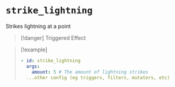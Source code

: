 # `strike_lightning`

Strikes lightning at a point

> [!danger] Triggered Effect

> [!example]
> ```yaml
> - id: strike_lightning
>   args:
>     amount: 5 # The amount of lightning strikes
>   ...other config (eg triggers, filters, mutators, etc)
> ```
